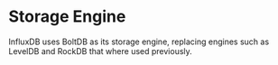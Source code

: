 # Storage Engine
InfluxDB uses BoltDB as its storage engine, replacing engines such as LevelDB and RockDB that where used previously.
